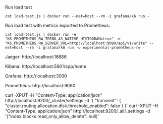 
Run load test
```shell
cat load-test.js | docker run --net=host --rm -i grafana/k6 run -
```

Run load test with metrics exported to Prometheus:
```shell
cat load-test.js | docker run -e "K6_PROMETHEUS_RW_TREND_AS_NATIVE_HISTOGRAM=true" -e "K6_PROMETHEUS_RW_SERVER_URL=http://localhost:9090/api/v1/write" --net=host --rm -i grafana/k6 run -o experimental-prometheus-rw -
```

Jaeger: http://localhost:16686

Kibana: http://localhost:5601/app/home

Grafana: http://localhost:3000

Prometheus: http://localhost:9090


curl -XPUT -H "Content-Type: application/json" http://localhost:9200/_cluster/settings -d '{ "transient": { "cluster.routing.allocation.disk.threshold_enabled": false } }'
curl -XPUT -H "Content-Type: application/json" http://localhost:9200/_all/_settings -d '{"index.blocks.read_only_allow_delete": null}' 